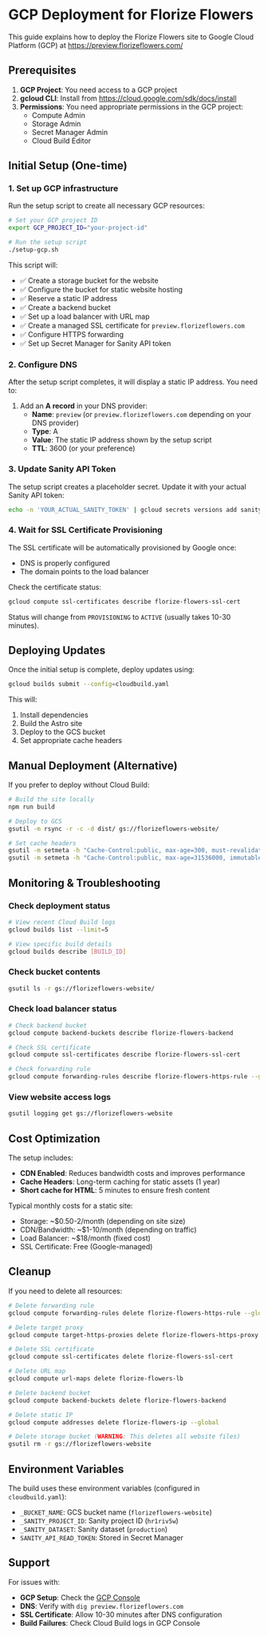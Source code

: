 # GCP Deployment for Florize Flowers

This guide explains how to deploy the Florize Flowers site to Google Cloud Platform (GCP) at https://preview.florizeflowers.com/

## Prerequisites

1. **GCP Project**: You need access to a GCP project
2. **gcloud CLI**: Install from https://cloud.google.com/sdk/docs/install
3. **Permissions**: You need appropriate permissions in the GCP project:
   - Compute Admin
   - Storage Admin
   - Secret Manager Admin
   - Cloud Build Editor

## Initial Setup (One-time)

### 1. Set up GCP infrastructure

Run the setup script to create all necessary GCP resources:

```bash
# Set your GCP project ID
export GCP_PROJECT_ID="your-project-id"

# Run the setup script
./setup-gcp.sh
```

This script will:
- ✅ Create a storage bucket for the website
- ✅ Configure the bucket for static website hosting
- ✅ Reserve a static IP address
- ✅ Create a backend bucket
- ✅ Set up a load balancer with URL map
- ✅ Create a managed SSL certificate for `preview.florizeflowers.com`
- ✅ Configure HTTPS forwarding
- ✅ Set up Secret Manager for Sanity API token

### 2. Configure DNS

After the setup script completes, it will display a static IP address. You need to:

1. Add an **A record** in your DNS provider:
   - **Name**: `preview` (or `preview.florizeflowers.com` depending on your DNS provider)
   - **Type**: A
   - **Value**: The static IP address shown by the setup script
   - **TTL**: 3600 (or your preference)

### 3. Update Sanity API Token

The setup script creates a placeholder secret. Update it with your actual Sanity API token:

```bash
echo -n 'YOUR_ACTUAL_SANITY_TOKEN' | gcloud secrets versions add sanity-read-token --data-file=-
```

### 4. Wait for SSL Certificate Provisioning

The SSL certificate will be automatically provisioned by Google once:
- DNS is properly configured
- The domain points to the load balancer

Check the certificate status:

```bash
gcloud compute ssl-certificates describe florize-flowers-ssl-cert
```

Status will change from `PROVISIONING` to `ACTIVE` (usually takes 10-30 minutes).

## Deploying Updates

Once the initial setup is complete, deploy updates using:

```bash
gcloud builds submit --config=cloudbuild.yaml
```

This will:
1. Install dependencies
2. Build the Astro site
3. Deploy to the GCS bucket
4. Set appropriate cache headers

## Manual Deployment (Alternative)

If you prefer to deploy without Cloud Build:

```bash
# Build the site locally
npm run build

# Deploy to GCS
gsutil -m rsync -r -c -d dist/ gs://florizeflowers-website/

# Set cache headers
gsutil -m setmeta -h "Cache-Control:public, max-age=300, must-revalidate" -r "gs://florizeflowers-website/**/*.html"
gsutil -m setmeta -h "Cache-Control:public, max-age=31536000, immutable" -r "gs://florizeflowers-website/**/*.{js,css,jpg,jpeg,png,gif,svg,webp,woff,woff2,ttf,eot,ico}"
```

## Monitoring & Troubleshooting

### Check deployment status

```bash
# View recent Cloud Build logs
gcloud builds list --limit=5

# View specific build details
gcloud builds describe [BUILD_ID]
```

### Check bucket contents

```bash
gsutil ls -r gs://florizeflowers-website/
```

### Check load balancer status

```bash
# Check backend bucket
gcloud compute backend-buckets describe florize-flowers-backend

# Check SSL certificate
gcloud compute ssl-certificates describe florize-flowers-ssl-cert

# Check forwarding rule
gcloud compute forwarding-rules describe florize-flowers-https-rule --global
```

### View website access logs

```bash
gsutil logging get gs://florizeflowers-website
```

## Cost Optimization

The setup includes:
- **CDN Enabled**: Reduces bandwidth costs and improves performance
- **Cache Headers**: Long-term caching for static assets (1 year)
- **Short cache for HTML**: 5 minutes to ensure fresh content

Typical monthly costs for a static site:
- Storage: ~$0.50-2/month (depending on site size)
- CDN/Bandwidth: ~$1-10/month (depending on traffic)
- Load Balancer: ~$18/month (fixed cost)
- SSL Certificate: Free (Google-managed)

## Cleanup

If you need to delete all resources:

```bash
# Delete forwarding rule
gcloud compute forwarding-rules delete florize-flowers-https-rule --global

# Delete target proxy
gcloud compute target-https-proxies delete florize-flowers-https-proxy

# Delete SSL certificate
gcloud compute ssl-certificates delete florize-flowers-ssl-cert

# Delete URL map
gcloud compute url-maps delete florize-flowers-lb

# Delete backend bucket
gcloud compute backend-buckets delete florize-flowers-backend

# Delete static IP
gcloud compute addresses delete florize-flowers-ip --global

# Delete storage bucket (WARNING: This deletes all website files)
gsutil rm -r gs://florizeflowers-website
```

## Environment Variables

The build uses these environment variables (configured in `cloudbuild.yaml`):

- `_BUCKET_NAME`: GCS bucket name (`florizeflowers-website`)
- `_SANITY_PROJECT_ID`: Sanity project ID (`hr1riv5w`)
- `_SANITY_DATASET`: Sanity dataset (`production`)
- `SANITY_API_READ_TOKEN`: Stored in Secret Manager

## Support

For issues with:
- **GCP Setup**: Check the [GCP Console](https://console.cloud.google.com)
- **DNS**: Verify with `dig preview.florizeflowers.com`
- **SSL Certificate**: Allow 10-30 minutes after DNS configuration
- **Build Failures**: Check Cloud Build logs in GCP Console
